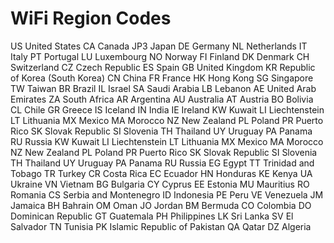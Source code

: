 # WiFi Region Codes

US	United States
CA	Canada
JP3	Japan
DE	Germany
NL	Netherlands
IT	Italy
PT	Portugal
LU	Luxembourg
NO	Norway
FI	Finland
DK	Denmark
CH	Switzerland
CZ	Czech Republic
ES	Spain
GB	United Kingdom
KR	Republic of Korea (South Korea)
CN	China
FR	France
HK	Hong Kong
SG	Singapore
TW	Taiwan
BR	Brazil
IL	Israel
SA	Saudi Arabia
LB	Lebanon
AE	United Arab Emirates
ZA	South Africa
AR	Argentina
AU	Australia
AT	Austria
BO	Bolivia
CL	Chile
GR	Greece
IS	Iceland
IN	India
IE	Ireland
KW	Kuwait
LI	Liechtenstein
LT	Lithuania
MX	Mexico
MA	Morocco
NZ	New Zealand
PL	Poland
PR	Puerto Rico
SK	Slovak Republic
SI	Slovenia
TH	Thailand
UY	Uruguay
PA	Panama
RU	Russia
KW	Kuwait
LI	Liechtenstein
LT	Lithuania
MX	Mexico
MA	Morocco
NZ	New Zealand
PL	Poland
PR	Puerto Rico
SK	Slovak Republic
SI	Slovenia
TH	Thailand
UY	Uruguay
PA	Panama
RU	Russia
EG	Egypt
TT	Trinidad and Tobago
TR	Turkey
CR	Costa Rica
EC	Ecuador
HN	Honduras
KE	Kenya
UA	Ukraine
VN	Vietnam
BG	Bulgaria
CY	Cyprus
EE	Estonia
MU	Mauritius
RO	Romania
CS	Serbia and Montenegro
ID	Indonesia
PE	Peru
VE	Venezuela
JM	Jamaica
BH	Bahrain
OM	Oman
JO	Jordan
BM	Bermuda
CO	Colombia
DO	Dominican Republic
GT	Guatemala
PH	Philippines
LK	Sri Lanka
SV	El Salvador
TN	Tunisia
PK	Islamic Republic of Pakistan
QA	Qatar
DZ	Algeria
 	
